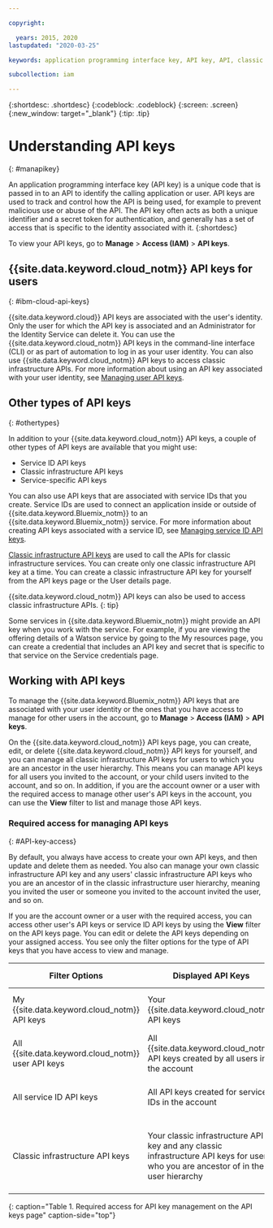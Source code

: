 ```yaml
---

copyright:

  years: 2015, 2020
lastupdated: "2020-03-25"

keywords: application programming interface key, API key, API, classic infrastructure API key, IBM Cloud API key

subcollection: iam

---
```


{:shortdesc: .shortdesc}
{:codeblock: .codeblock}
{:screen: .screen}
{:new_window: target="_blank"}
{:tip: .tip}

# Understanding API keys
{: #manapikey}

An application programming interface key (API key) is a unique code that is passed in to an API to identify the calling application or user. API keys are used to track and control how the API is being used, for example to prevent malicious use or abuse of the API. The API key often acts as both a unique identifier and a secret token for authentication, and generally has a set of access that is specific to the identity associated with it.
{:shortdesc}

To view your API keys, go to **Manage** > **Access (IAM)** > **API keys**. 

## {{site.data.keyword.cloud_notm}} API keys for users
{: #ibm-cloud-api-keys}

{{site.data.keyword.cloud}} API keys are associated with the user's identity. Only the user for which the API key is associated and an Administrator for the Identity Service can delete it. You can use the {{site.data.keyword.cloud_notm}} API keys in the command-line interface (CLI) or as part of automation to log in as your user identity. You can also use {{site.data.keyword.cloud_notm}} API keys to access classic infrastructure APIs. For more information about using an API key associated with your user identity, see [Managing user API keys](/docs/iam?topic=iam-userapikey#userapikey).


## Other types of API keys
{: #othertypes}

In addition to your {{site.data.keyword.cloud_notm}} API keys, a couple of other types of API keys are available that you might use:

* Service ID API keys
* Classic infrastructure API keys
* Service-specific API keys

You can also use API keys that are associated with service IDs that you create. Service IDs are used to connect an application inside or outside of {{site.data.keyword.Bluemix_notm}} to an {{site.data.keyword.Bluemix_notm}} service. For more information about creating API keys associated with a service ID, see [Managing service ID API keys](/docs/iam?topic=iam-serviceidapikeys#serviceidapikeys).

[Classic infrastructure API keys](/docs/iam?topic=iam-classic_keys) are used to call the APIs for classic infrastructure services. You can create only one classic infrastructure API key at a time. You can create a classic infrastructure API key for yourself from the API keys page or the User details page.

{{site.data.keyword.cloud_notm}} API keys can also be used to access classic infrastructure APIs.
{: tip}

Some services in {{site.data.keyword.Bluemix_notm}} might provide an API key when you work with the service. For example, if you are viewing the offering details of a Watson service by going to the My resources page, you can create a credential that includes an API key and secret that is specific to that service on the Service credentials page.

## Working with API keys

To manage the {{site.data.keyword.Bluemix_notm}} API keys that are associated with your user identity or the ones that you have access to manage for other users in the account, go to **Manage** &gt; **Access (IAM)** &gt; **API keys**. 

On the {{site.data.keyword.cloud_notm}} API keys page, you can create, edit, or delete {{site.data.keyword.cloud_notm}} API keys for yourself, and you can manage all classic infrastructure API keys for users to which you are an ancestor in the user hierarchy. This means you can manage API keys for all users you invited to the account, or your child users invited to the account, and so on. In addition, if you are the account owner or a user with the required access to manage other user's API keys in the account, you can use the **View** filter to list and manage those API keys.

### Required access for managing API keys
{: #API-key-access}

By default, you always have access to create your own API keys, and then update and delete them as needed. You also can manage your own classic infrastructure API key and any users' classic infrastructure API keys who you are an ancestor of in the classic infrastructure user hierarchy, meaning you invited the user or someone you invited to the account invited the user, and so on.

If you are the account owner or a user with the required access, you can access other user's API keys or service ID API keys by using the **View** filter on the API keys page. You can edit or delete the API keys depending on your assigned access. You see only the filter options for the type of API keys that you have access to view and manage.

| Filter Options | Displayed API Keys | Required Access | Allowed Actions |
|-------------------|------------------|------------------|-------------|
| My {{site.data.keyword.cloud_notm}} API keys      | Your {{site.data.keyword.cloud_notm}}  API keys | No access required | View, create, edit, delete |
| All {{site.data.keyword.cloud_notm}} user API keys | All {{site.data.keyword.cloud_notm}}  API keys created by all users in the account | Administrator role on the IAM Identity service | View, edit, and delete |
| All service ID API keys | All API keys created for service IDs in the account | Administrator role on the IAM Identity service | View, edit, and delete |
| Classic infrastructure API keys | Your classic infrastructure API key and any classic infrastructure API keys for users who you are ancestor of in the user hierarchy | No access required other than being an ancestor in the user hierarchy | View details and delete | 
{: caption="Table 1. Required access for API key management on the API keys page" caption-side="top"}
